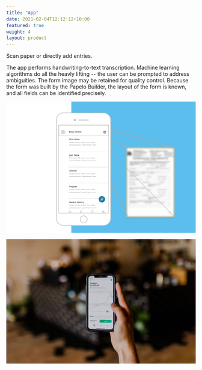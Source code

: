 ```yaml
---
title: "App"
date: 2021-02-04T12:12:12+10:00
featured: true
weight: 4
layout: product
---
```

Scan paper or directly add entries.

The app performs handwriting-to-text transcription. Machine learning algorithms do all the heavly lifting -- the user can be prompted to address ambiguities. The form image may be retained for quality control. Because the form was built by the Papelo Builder, the layout of the form is known, and all fields can be identified precisely.

![Form Scanner](/images/illustrations/form-scanner.png)

![Accounting Services](/images/austin-distel-nGc5RT2HmF0-unsplash.jpg)
